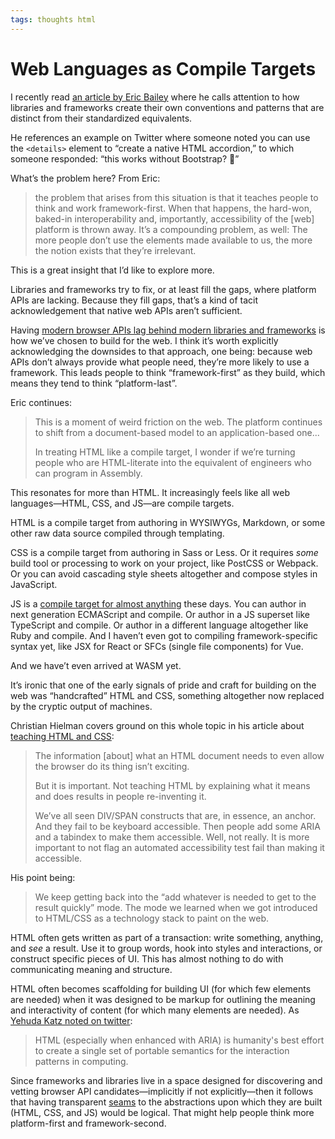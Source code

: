 ```yaml
---
tags: thoughts html
---
```


# Web Languages as Compile Targets

I recently read [an article by Eric Bailey](https://ericwbailey.design/writing/open-ui-and-implicit-parent-child-relationships-in-html/) where he calls attention to how libraries and frameworks create their own conventions and patterns that are distinct from their standardized equivalents. 

He references an example on Twitter where someone noted you can use the `<details>` element to “create a native HTML accordion,” to which someone responded: “this works without Bootstrap? 🤯”

What’s the problem here? From Eric:

> the problem that arises from this situation is that it teaches people to think and work framework-first. When that happens, the hard-won, baked-in interoperability and, importantly, accessibility of the [web] platform is thrown away. It’s a compounding problem, as well: The more people don’t use the elements made available to us, the more the notion exists that they’re irrelevant.

This is a great insight that I’d like to explore more.

Libraries and frameworks try to fix, or at least fill the gaps, where platform APIs are lacking. Because they fill gaps, that’s a kind of tacit acknowledgement that native web APIs aren’t sufficient. 

Having [modern browser APIs lag behind modern libraries and frameworks](https://blog.jim-nielsen.com/2019/yesterdays-questions-answered-in-todays-platform-apis/) is how we’ve chosen to build for the web. I think it’s worth explicitly acknowledging the downsides to that approach, one being: because web APIs don’t always provide what people need, they’re more likely to use a framework. This leads people to think “framework-first” as they build, which means they tend to think “platform-last”. 

Eric continues:

> This is a moment of weird friction on the web. The platform continues to shift from a document-based model to an application-based one...
> 
> In treating HTML like a compile target, I wonder if we’re turning people who are HTML-literate into the equivalent of engineers who can program in Assembly.

This resonates for more than HTML. It increasingly feels like all web languages—HTML, CSS, and JS—are compile targets.

HTML is a compile target from authoring in WYSIWYGs, Markdown, or some other raw data source compiled through templating.

CSS is a compile target from authoring in Sass or Less. Or it requires _some_ build tool or processing to work on your project, like PostCSS or Webpack. Or you can avoid cascading style sheets altogether and compose styles in JavaScript.

JS is a [compile target for almost anything](https://github.com/jashkenas/coffeescript/wiki/List-of-languages-that-compile-to-JS) these days. You can author in next generation ECMAScript and compile. Or author in a JS superset like TypeScript and compile. Or author in a different language altogether like Ruby and compile. And I haven’t even got to compiling framework-specific syntax yet, like JSX for React or SFCs (single file components) for Vue.

And we have’t even arrived at WASM yet.

It’s ironic that one of the early signals of pride and craft for building on the web was “handcrafted” HTML and CSS, something altogether now replaced by the cryptic output of machines.

Christian Hielman covers ground on this whole topic in his article about [teaching HTML and CSS](https://christianheilmann.com/2021/01/21/teaching-html-and-css/):

> The information [about] what an HTML document needs to even allow the browser do its thing isn’t exciting.
>
> But it is important. Not teaching HTML by explaining what it means and does results in people re-inventing it.
>
> We’ve all seen DIV/SPAN constructs that are, in essence, an anchor. And they fail to be keyboard accessible. Then people add some ARIA and a tabindex to make them accessible. Well, not really. It is more important to not flag an automated accessibility test fail than making it accessible.

His point being:

> We keep getting back into the “add whatever is needed to get to the result quickly” mode. The mode we learned when we got introduced to HTML/CSS as a technology stack to paint on the web.

HTML often gets written as part of a transaction: write something, anything, and _see_ a result. Use it to group words, hook into styles and interactions, or construct specific pieces of UI. This has almost nothing to do with communicating meaning and structure.

HTML often becomes scaffolding for building UI (for which few elements are needed) when it was designed to be markup for outlining the meaning and interactivity of content (for which many elements are needed). As [Yehuda Katz noted on twitter](https://twitter.com/wycats/status/1376963953054547970?s=20):

> HTML (especially when enhanced with ARIA) is humanity's best effort to create a single set of portable semantics for the interaction patterns in computing.

Since frameworks and libraries live in a space designed for discovering and vetting browser API candidates—implicitly if not explicitly—then it follows that having transparent [seams](https://adactio.com/journal/6786) to the abstractions upon which they are built (HTML, CSS, and JS) would be logical. That might help people think more platform-first and framework-second.